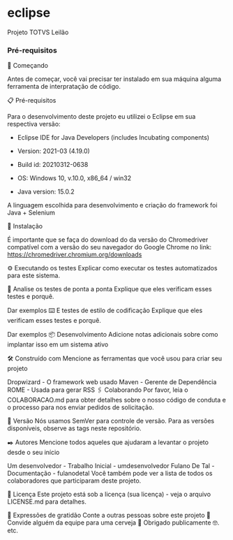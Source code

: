 # eclipse
Projeto TOTVS Leilão

### Pré-requisitos


🚀 Começando

Antes de começar, você vai precisar ter instalado em sua máquina alguma ferramenta de interpratação de código.


📋 Pré-requisitos

Para o desenvolvimento deste projeto eu utilizei o Eclipse em sua respectiva versão:

- Eclipse IDE for Java Developers (includes Incubating components)

- Version: 2021-03 (4.19.0)

- Build id: 20210312-0638

- OS: Windows 10, v.10.0, x86_64 / win32

- Java version: 15.0.2

A linguagem escolhida para desenvolvimento e criação do framework foi Java + Selenium


🔧 Instalação

É importante que se faça do download do da versão do Chromedriver compatível com a versão do seu navegador do Google Chrome no link: https://chromedriver.chromium.org/downloads

⚙️ Executando os testes
Explicar como executar os testes automatizados para este sistema.

🔩 Analise os testes de ponta a ponta
Explique que eles verificam esses testes e porquê.

Dar exemplos
⌨️ E testes de estilo de codificação
Explique que eles verificam esses testes e porquê.

Dar exemplos
📦 Desenvolvimento
Adicione notas adicionais sobre como implantar isso em um sistema ativo

🛠️ Construído com
Mencione as ferramentas que você usou para criar seu projeto

Dropwizard - O framework web usado
Maven - Gerente de Dependência
ROME - Usada para gerar RSS
🖇️ Colaborando
Por favor, leia o COLABORACAO.md para obter detalhes sobre o nosso código de conduta e o processo para nos enviar pedidos de solicitação.

📌 Versão
Nós usamos SemVer para controle de versão. Para as versões disponíveis, observe as tags neste repositório.

✒️ Autores
Mencione todos aqueles que ajudaram a levantar o projeto desde o seu início

Um desenvolvedor - Trabalho Inicial - umdesenvolvedor
Fulano De Tal - Documentação - fulanodetal
Você também pode ver a lista de todos os colaboradores que participaram deste projeto.

📄 Licença
Este projeto está sob a licença (sua licença) - veja o arquivo LICENSE.md para detalhes.

🎁 Expressões de gratidão
Conte a outras pessoas sobre este projeto 📢
Convide alguém da equipe para uma cerveja 🍺
Obrigado publicamente 🤓.
etc.
